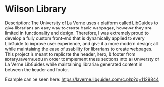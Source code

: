 # Wilson Library

Description:
The University of La Verne uses a platform called LibGuides to give librarians an easy way to create basic webpages, however they are limited in functionality and design. Therefore, I was extremely proud to develop a fully custom front-end that is dynamically applied to every LibGuide to improve user experience, and give it a more modern design; all while maintaining the ease of usability for librarians to create webpages. This project is meant to replicate the header, hero, & footer from library.laverne.edu in order to implement these sections into all Universty of La Verne LibGuides while maintaining librarian generated content in between the header and footer. 

Example can be seen here: https://laverne.libguides.com/c.php?g=1129844
